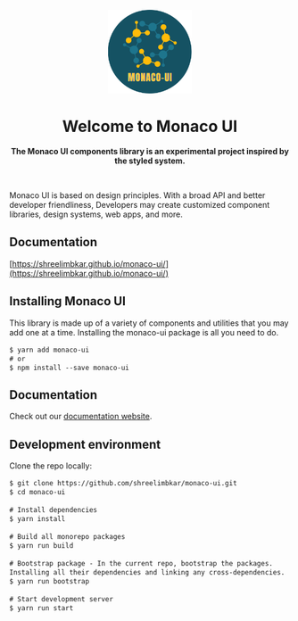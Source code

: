<p align="center">
  <img src="./docs/public/images/logo.png" width="150" height="150" alt="Monaco-UI" />
</p>

<h1 align="center">Welcome to Monaco UI</h1>

<p align="center">
  <strong>The Monaco UI components library is an experimental project inspired by the styled system.</strong>
</p>

&nbsp;

Monaco UI is based on design principles. With a broad API and better developer friendliness, Developers may create customized component libraries, design systems, web apps, and more.

## Documentation

[https://shreelimbkar.github.io/monaco-ui/](https://shreelimbkar.github.io/monaco-ui/)

## Installing Monaco UI

This library is made up of a variety of components and utilities that you may add one at a time. Installing the monaco-ui package is all you need to do.

```
$ yarn add monaco-ui
# or
$ npm install --save monaco-ui
```

## Documentation

Check out our [documentation website](https://monaco-ui-docs.netlify.app/).

## Development environment

Clone the repo locally:

```
$ git clone https://github.com/shreelimbkar/monaco-ui.git
$ cd monaco-ui

# Install dependencies
$ yarn install

# Build all monorepo packages
$ yarn run build

# Bootstrap package - In the current repo, bootstrap the packages. Installing all their dependencies and linking any cross-dependencies.
$ yarn run bootstrap

# Start development server
$ yarn run start

```
